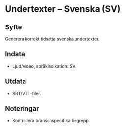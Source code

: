 # Undertexter – Svenska (SV)

## Syfte
Generera korrekt tidsatta svenska undertexter.

## Indata
- Ljud/video, språkindikation: SV.

## Utdata
- SRT/VTT-filer.

## Noteringar
- Kontrollera branschspecifika begrepp.
